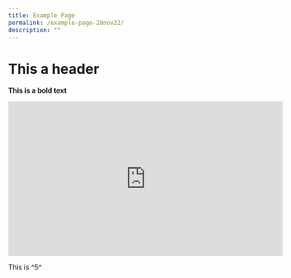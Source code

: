 ```yaml
---
title: Example Page
permalink: /example-page-28nov22/
description: ""
---
```

# This a header

**This is a bold text**

<iframe width="560" height="315" src="https://www.youtube.com/embed/jLRROkGGBfM" title="YouTube video player" frameborder="0" allow="accelerometer; autoplay; clipboard-write; encrypted-media; gyroscope; picture-in-picture" allowfullscreen></iframe>


This is ^5^